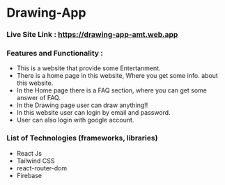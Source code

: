 # Drawing-App #

### Live Site Link : https://drawing-app-amt.web.app ###

### Features and Functionality : ###

* This is a website that provide some Entertanment.
* There is a home page in this website, Where you get some info. about this website.
* In the Home page there is a FAQ section, where you can get some answer of FAQ.
* In the Drawing page user can draw anything!!
* In this website user can login by email and password.
* User can also login with google account.

### List of Technologies (frameworks, libraries) ###

* React Js
* Tailwind CSS
* react-router-dom
* Firebase
